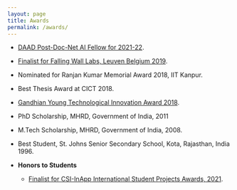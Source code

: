 ```yaml
---
layout: page
title: Awards
permalink: /awards/
---
```


* [DAAD Post-Doc-Net AI Fellow for 2021-22](https://www.daad.de/en/the-daad/postdocnet/fellows/fellows/).
* [Finalist for Falling Wall Labs, Leuven Belgium 2019](https://www.facebook.com/doemijmaarwetenschap/videos/falling-walls-lab-leuven-2019/2217905358539744/).
* Nominated for Ranjan Kumar Memorial Award 2018, IIT Kanpur.
* Best Thesis Award at CICT 2018.
* [Gandhian Young Technological Innovation Award 2018](https://www.youtube.com/watch?v=8Tw1t9DiZSk).
* PhD Scholarship, MHRD, Government of India, 2011
* M.Tech Scholarship, MHRD, Government of India, 2008.
* Best Student, St. Johns Senior Secondary School, Kota, Rajasthan, India 1996.

* **Honors to Students**
  * [Finalist for CSI-InApp International Student Projects Awards, 2021](https://www.youtube.com/watch?v=9OMzIksAeZ4&t=7095s).
